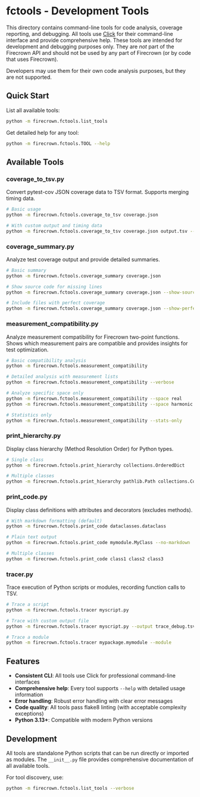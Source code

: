 # fctools - Development Tools

This directory contains command-line tools for code analysis, coverage reporting, and debugging.
All tools use [Click](https://click.palletsprojects.com/) for their command-line interface and provide comprehensive help.
These tools are intended for development and debugging purposes only.
They are *not* part of the Firecrown API and should not be used by any part of Firecrown (or by code that uses Firecrown).

Developers may use them for their own code analysis purposes, but they are not supported.

## Quick Start

List all available tools:

```bash
python -m firecrown.fctools.list_tools
```

Get detailed help for any tool:

```bash
python -m firecrown.fctools.TOOL --help
```

## Available Tools

### coverage_to_tsv.py

Convert pytest-cov JSON coverage data to TSV format. Supports merging timing data.

```bash
# Basic usage
python -m firecrown.fctools.coverage_to_tsv coverage.json

# With custom output and timing data
python -m firecrown.fctools.coverage_to_tsv coverage.json output.tsv --timing timing.json
```

### coverage_summary.py

Analyze test coverage output and provide detailed summaries.

```bash
# Basic summary
python -m firecrown.fctools.coverage_summary coverage.json

# Show source code for missing lines
python -m firecrown.fctools.coverage_summary coverage.json --show-source

# Include files with perfect coverage
python -m firecrown.fctools.coverage_summary coverage.json --show-perfect
```

### measurement_compatibility.py

Analyze measurement compatibility for Firecrown two-point functions. Shows which measurement pairs are compatible and provides insights for test optimization.

```bash
# Basic compatibility analysis
python -m firecrown.fctools.measurement_compatibility

# Detailed analysis with measurement lists
python -m firecrown.fctools.measurement_compatibility --verbose

# Analyze specific space only
python -m firecrown.fctools.measurement_compatibility --space real
python -m firecrown.fctools.measurement_compatibility --space harmonic

# Statistics only
python -m firecrown.fctools.measurement_compatibility --stats-only
```

### print_hierarchy.py

Display class hierarchy (Method Resolution Order) for Python types.

```bash
# Single class
python -m firecrown.fctools.print_hierarchy collections.OrderedDict

# Multiple classes
python -m firecrown.fctools.print_hierarchy pathlib.Path collections.Counter
```

### print_code.py

Display class definitions with attributes and decorators (excludes methods).

```bash
# With markdown formatting (default)
python -m firecrown.fctools.print_code dataclasses.dataclass

# Plain text output
python -m firecrown.fctools.print_code mymodule.MyClass --no-markdown

# Multiple classes
python -m firecrown.fctools.print_code class1 class2 class3
```

### tracer.py

Trace execution of Python scripts or modules, recording function calls to TSV.

```bash
# Trace a script
python -m firecrown.fctools.tracer myscript.py

# Trace with custom output file
python -m firecrown.fctools.tracer myscript.py --output trace_debug.tsv

# Trace a module
python -m firecrown.fctools.tracer mypackage.mymodule --module
```

## Features

- **Consistent CLI**: All tools use Click for professional command-line interfaces
- **Comprehensive help**: Every tool supports `--help` with detailed usage information  
- **Error handling**: Robust error handling with clear error messages
- **Code quality**: All tools pass flake8 linting (with acceptable complexity exceptions)
- **Python 3.13+**: Compatible with modern Python versions

## Development

All tools are standalone Python scripts that can be run directly or imported as modules. The `__init__.py` file provides comprehensive documentation of all available tools.

For tool discovery, use:

```bash
python -m firecrown.fctools.list_tools --verbose
```
